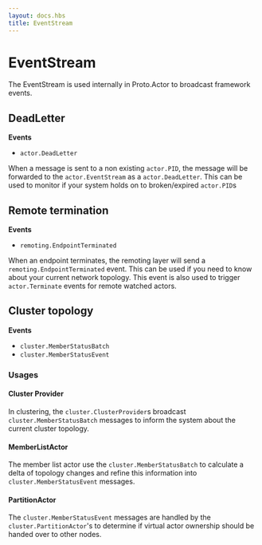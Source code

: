 ```yaml
---
layout: docs.hbs
title: EventStream
---
```

# EventStream

The EventStream is used internally in Proto.Actor to broadcast framework events.

## DeadLetter
**Events**
* `actor.DeadLetter`

When a message is sent to a non existing `actor.PID`, the message will be forwarded to the `actor.EventStream` as a `actor.DeadLetter`.
This can be used to monitor if your system holds on to broken/expired `actor.PID`s

## Remote termination
**Events**
* `remoting.EndpointTerminated`

When an endpoint terminates, the remoting layer will send a `remoting.EndpointTerminated` event.
This can be used if you need to know about your current network topology.
This event is also used to trigger `actor.Terminate` events for remote watched actors.

## Cluster topology
**Events**
* `cluster.MemberStatusBatch`
* `cluster.MemberStatusEvent`

### Usages

#### Cluster Provider
In clustering, the `cluster.ClusterProvider`s broadcast `cluster.MemberStatusBatch` messages to inform the system about the current cluster topology.

#### MemberListActor
The member list actor use the `cluster.MemberStatusBatch` to calculate a delta of topology changes and refine this information into `cluster.MemberStatusEvent` messages.

#### PartitionActor
The `cluster.MemberStatusEvent` messages are handled by the `cluster.PartitionActor`'s to determine if virtual actor ownership should be handed over to other nodes.
